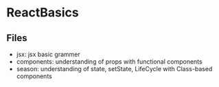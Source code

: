 # ReactBasics

## Files
- jsx: jsx basic grammer 
- components: understanding of props with functional components 
- season: understanding of state, setState, LifeCycle with Class-based components 
